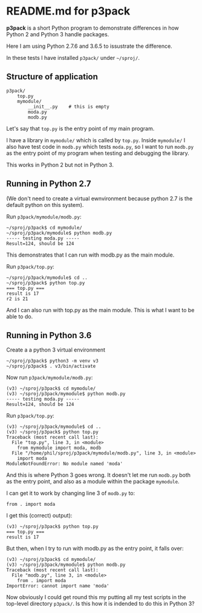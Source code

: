 # README.md for p3pack

**p3pack** is a short Python program to demonstrate differences in how Python 2 
and Python 3 handle packages.

Here I am using Python 2.7.6 and 3.6.5 to issustrate the difference.

In these tests I have installed `p3pack/` under `~/sproj/`.

## Structure of application

    p3pack/
        top.py
        mymodule/
            __init__.py    # this is empty
            moda.py
            modb.py
            
Let's say that `top.py` is the entry point of my main program. 

I have a library in `mymodule/` which is called by `top.py`. Inside `mymodule/`
I also have test code in `modb.py` which tests `moda.py`, so I want to run
`modb.py` as the entry point of my program when testing and debugging the 
library.

This works in Python 2 but not in Python 3.

## Running in Python 2.7

(We don't need to create a virtual ewnvironment because python 2.7 is the 
default python on this system).

Run `p3pack/mymodule/modb.py`:

    ~/sproj/p3pack$ cd mymodule/
    ~/sproj/p3pack/mymodule$ python modb.py
    ----- testing moda.py -----
    Result=124, should be 124
    
This demonstrates that I can run with modb.py as the main module.

Run `p3pack/top.py`:

    ~/sproj/p3pack/mymodule$ cd ..
    ~/sproj/p3pack$ python top.py
    === top.py ===
    result is 17
    r2 is 21
    
And I can also run with top.py as the main module. This is what I want to
be able to do.

## Running in Python 3.6

Create a a python 3 virtual environment

    ~/sproj/p3pack$ python3 -m venv v3
    ~/sproj/p3pack$ . v3/bin/activate

    
Now run `p3pack/mymodule/modb.py`:


    (v3) ~/sproj/p3pack$ cd mymodule/
    (v3) ~/sproj/p3pack/mymodule$ python modb.py
    ----- testing moda.py -----
    Result=124, should be 124


Run `p3pack/top.py`:

    (v3) ~/sproj/p3pack/mymodule$ cd ..
    (v3) ~/sproj/p3pack$ python top.py
    Traceback (most recent call last):
      File "top.py", line 3, in <module>
        from mymodule import moda, modb
      File "/home/phil/sproj/p3pack/mymodule/modb.py", line 3, in <module>
        import moda
    ModuleNotFoundError: No module named 'moda'

And this is where Python 3 goes wrong. It doesn't let me run `modb.py` both as
the entry point, and also as a module within the package `mymodule`.

I can get it to work by changing line 3 of `modb.py` to:

    from . import moda
    
I get this (correct) output):

    (v3) ~/sproj/p3pack$ python top.py
    === top.py ===
    result is 17

But then, when I try to run with modb.py as the entry point, it falls over:

    (v3) ~/sproj/p3pack$ cd mymodule/
    (v3) ~/sproj/p3pack/mymodule$ python modb.py
    Traceback (most recent call last):
      File "modb.py", line 3, in <module>
        from . import moda
    ImportError: cannot import name 'moda'
 
Now obviously I could get round this my putting all my test scripts in
the top-level directory `p3pack/`. Is this how it is indended to do this in 
Python 3?
    
    
    
    
    
    
    
    
    
    
    
    
    
    
    
